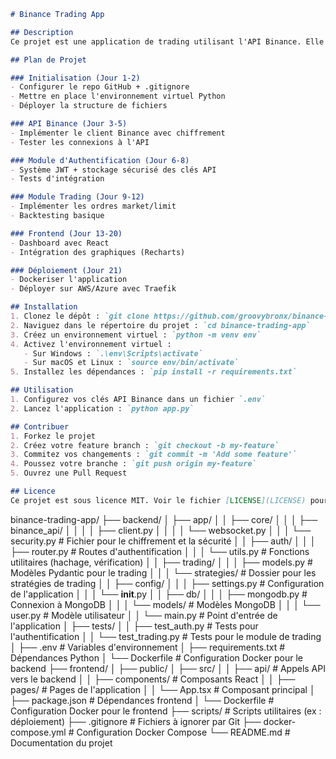 
```markdown
# Binance Trading App

## Description
Ce projet est une application de trading utilisant l'API Binance. Elle permet de passer des ordres de marché et limit, et inclut un dashboard frontend pour visualiser les données de trading.

## Plan de Projet

### Initialisation (Jour 1-2)
- Configurer le repo GitHub + .gitignore
- Mettre en place l'environnement virtuel Python
- Déployer la structure de fichiers

### API Binance (Jour 3-5)
- Implémenter le client Binance avec chiffrement
- Tester les connexions à l'API

### Module d'Authentification (Jour 6-8)
- Système JWT + stockage sécurisé des clés API
- Tests d'intégration

### Module Trading (Jour 9-12)
- Implémenter les ordres market/limit
- Backtesting basique

### Frontend (Jour 13-20)
- Dashboard avec React
- Intégration des graphiques (Recharts)

### Déploiement (Jour 21)
- Dockeriser l'application
- Déployer sur AWS/Azure avec Traefik

## Installation
1. Clonez le dépôt : `git clone https://github.com/groovybronx/binance-trading-app.git`
2. Naviguez dans le répertoire du projet : `cd binance-trading-app`
3. Créez un environnement virtuel : `python -m venv env`
4. Activez l'environnement virtuel :
   - Sur Windows : `.\env\Scripts\activate`
   - Sur macOS et Linux : `source env/bin/activate`
5. Installez les dépendances : `pip install -r requirements.txt`

## Utilisation
1. Configurez vos clés API Binance dans un fichier `.env`
2. Lancez l'application : `python app.py`

## Contribuer
1. Forkez le projet
2. Créez votre feature branch : `git checkout -b my-feature`
3. Commitez vos changements : `git commit -m 'Add some feature'`
4. Poussez votre branche : `git push origin my-feature`
5. Ouvrez une Pull Request

## Licence
Ce projet est sous licence MIT. Voir le fichier [LICENSE](LICENSE) pour plus de détails.
```

binance-trading-app/
├── backend/
│   ├── app/
│   │   ├── core/
│   │   │   ├── binance_api/
│   │   │   │   ├── client.py
│   │   │   │   └── websocket.py
│   │   │   └── security.py  # Fichier pour le chiffrement et la sécurité
│   │   ├── auth/
│   │   │   ├── router.py    # Routes d'authentification
│   │   │   └── utils.py     # Fonctions utilitaires (hachage, vérification)
│   │   ├── trading/
│   │   │   ├── models.py    # Modèles Pydantic pour le trading
│   │   │   └── strategies/  # Dossier pour les stratégies de trading
│   │   ├── config/
│   │   │   ├── settings.py  # Configuration de l'application
│   │   │   └── __init__.py
│   │   ├── db/
│   │   │   ├── mongodb.py   # Connexion à MongoDB
│   │   │   └── models/      # Modèles MongoDB
│   │   │       └── user.py  # Modèle utilisateur
│   │   └── main.py          # Point d'entrée de l'application
│   ├── tests/
│   │   ├── test_auth.py     # Tests pour l'authentification
│   │   └── test_trading.py  # Tests pour le module de trading
│   ├── .env                 # Variables d'environnement
│   ├── requirements.txt     # Dépendances Python
│   └── Dockerfile           # Configuration Docker pour le backend
├── frontend/
│   ├── public/
│   ├── src/
│   │   ├── api/             # Appels API vers le backend
│   │   ├── components/      # Composants React
│   │   ├── pages/           # Pages de l'application
│   │   └── App.tsx          # Composant principal
│   ├── package.json         # Dépendances frontend
│   └── Dockerfile           # Configuration Docker pour le frontend
├── scripts/                 # Scripts utilitaires (ex : déploiement)
├── .gitignore               # Fichiers à ignorer par Git
├── docker-compose.yml       # Configuration Docker Compose
└── README.md                # Documentation du projet
